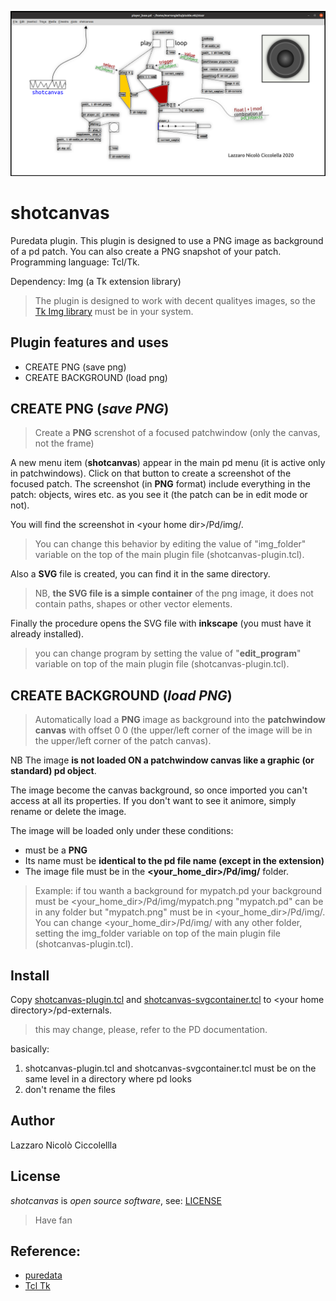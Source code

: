 ![sreendhot](banner_shotcanvas.png)

shotcanvas
==========

Puredata plugin. This plugin is designed to use a PNG image as background of a pd patch. You can also create a PNG snapshot of your patch.
Programming language: Tcl/Tk.

Dependency: Img (a Tk extension library) 
> The plugin is designed to work with decent qualityes images, so the [Tk Img library](http://tkimg.sourceforge.net/) must be in your system.

Plugin features and uses
-----------------
- CREATE PNG (save png)
- CREATE BACKGROUND (load png)

CREATE PNG (*save PNG*)
-------------------------
> Create a **PNG** screnshot of a focused patchwindow (only the canvas, not the frame) 

A new menu item (**shotcanvas**) appear in the main pd menu (it is active only in patchwindows).
Click on that button to create a screenshot of the focused patch. The screenshot (in **PNG** format) include everything in the patch: objects, wires etc. as you see it (the patch can be in edit mode or not).

You will find the screenshot in \<your home dir>/Pd/img/.
>You can change this behavior by editing the value of "img_folder" variable on the top of the main plugin file (shotcanvas-plugin.tcl).

Also a **SVG** file is created, you can find it in the same directory.
>NB, **the SVG file is a simple container** of the png image, it does not contain paths, shapes or other vector elements.

Finally the procedure opens the SVG file with **inkscape** (you must have it already installed).
>you can change program by setting the value of "**edit_program**" variable on top of the main plugin file (shotcanvas-plugin.tcl).

CREATE BACKGROUND (*load PNG*)
------------------------------
>Automatically load a **PNG** image as background into the **patchwindow canvas** with offset 0 0 (the upper/left corner of the image will be in the upper/left corner of the patch canvas).

NB The image **is not loaded ON a patchwindow canvas like a graphic (or standard) pd object**.

The image become the canvas background, so once imported you can't access at all its properties. If you don't want to see it animore, simply rename or delete the image.

The image will be loaded only under these conditions:
- must be a **PNG**
- Its name must be **identical to the pd file name (except in the extension)**
- The image file must be in the **\<your_home_dir>/Pd/img/** folder.

> Example: if tou wanth a background for mypatch.pd your background must be \<your_home_dir>/Pd/img/mypatch.png
> "mypatch.pd" can be in any folder but "mypatch.png" must be in \<your_home_dir>/Pd/img/. You can change \<your_home_dir>/Pd/img/ with any other folder, setting the img_folder variable on top of the main plugin file (shotcanvas-plugin.tcl).

Install
-------

Copy [shotcanvas-plugin.tcl](shotcanvas-plugin.tcl) and [shotcanvas-svgcontainer.tcl](shotcanvas-svgcontainer.tcl) to \<your home directory>/pd-externals.
> this may change, please, refer to the PD documentation.

basically:
1) shotcanvas-plugin.tcl and shotcanvas-svgcontainer.tcl must be on the same level in a directory where pd looks
2) don't rename the files

Author
-----
Lazzaro Nicolò Ciccolellla

License
-------
*shotcanvas* is *open source software*, see: [LICENSE](LICENSE)

>Have fan

Reference:
----------
- [puredata](https://puredata.info/)
- [Tcl Tk](https://www.tcl.tk/)
